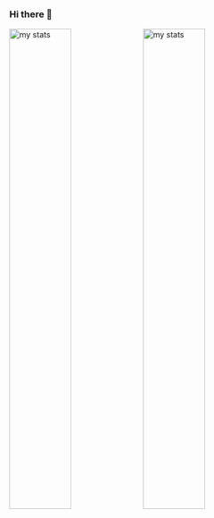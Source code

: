 ### Hi there 👋


<img alt=" my stats " align= "left" width="47%" src= "https://github-readme-stats.vercel.app/api?username=mrizkykusuma&theme=onedark"/>
<img alt=" my stats " align= "left" width="47%" src= "https://github-readme-stats.vercel.app/api/top-langs/?username=mrizkykusuma&layout=compact)">


